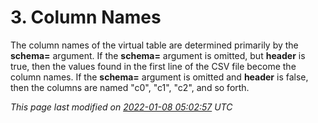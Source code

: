 # 3\. Column Names



The column names of the virtual table are determined primarily by the
**schema\=** argument.
If the **schema\=** argument is omitted, but **header** is true, then
the values found in the first line of the CSV file become the column names.
If the **schema\=** argument is omitted and **header** is false, then
the columns are named "c0", "c1", "c2", and so forth.


*This page last modified on [2022\-01\-08 05:02:57](https://sqlite.org/docsrc/honeypot) UTC* 


